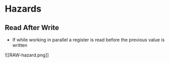 # Hazards

## Read After Write

- If while working in parallel a register is read before the previous value is written

![[RAW-hazard.png]]